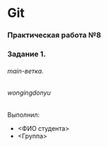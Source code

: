 # Git
### Практическая работа №8
### Задание 1.
###### main-ветка. 
###### wongingdonyu

Выполнил:
* <ФИО студента>
* <Группа>

